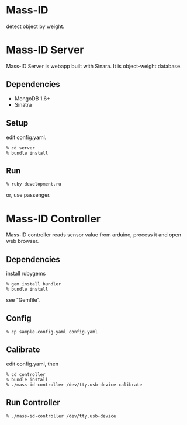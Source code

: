Mass-ID
=======
detect object by weight.


Mass-ID Server
==============
Mass-ID Server is webapp built with Sinara. It is object-weight database.

Dependencies
------------

* MongoDB 1.6+
* Sinatra


Setup
-----
edit config.yaml.

    % cd server
    % bundle install


Run
---
    % ruby development.ru

or, use passenger.


Mass-ID Controller
==================
Mass-ID controller reads sensor value from arduino, process it and open web browser.


Dependencies
------------

install rubygems

    % gem install bundler
    % bundle install

see "Gemfile".


Config
------

    % cp sample.config.yaml config.yaml


Calibrate
---------

edit config.yaml, then

    % cd controller
    % bundle install
    % ./mass-id-controller /dev/tty.usb-device calibrate




Run Controller
--------------

    % ./mass-id-controller /dev/tty.usb-device

